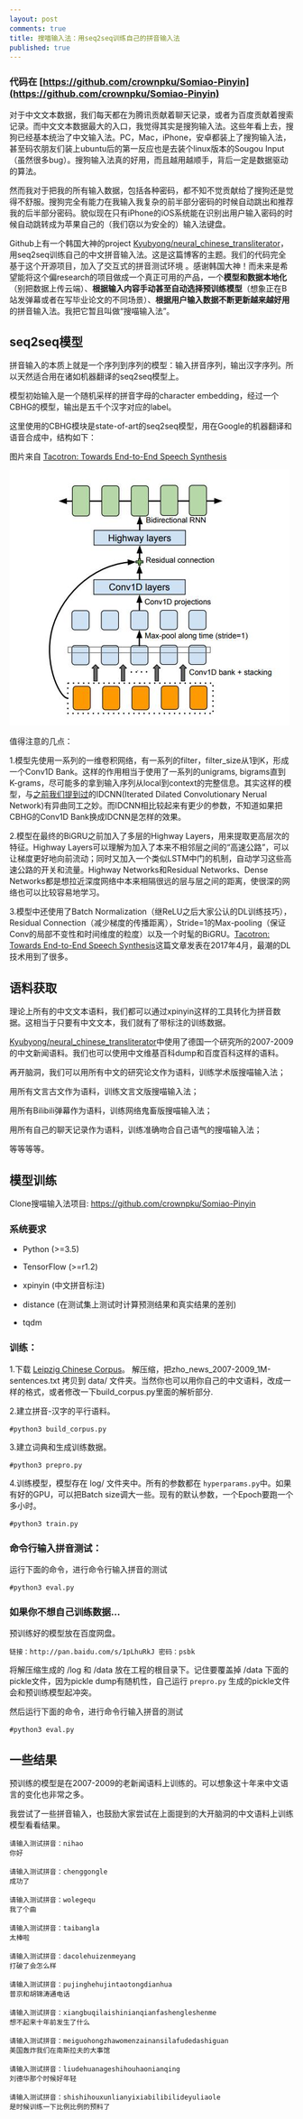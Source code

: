 ```yaml
---
layout: post
comments: true
title: 搜喵输入法：用seq2seq训练自己的拼音输入法
published: true
---
```


### 代码在 [https://github.com/crownpku/Somiao-Pinyin](https://github.com/crownpku/Somiao-Pinyin)


对于中文文本数据，我们每天都在为腾讯贡献着聊天记录，或者为百度贡献着搜索记录。而中文文本数据最大的入口，我觉得其实是搜狗输入法。这些年看上去，搜狗已经基本统治了中文输入法。PC，Mac，iPhone，安卓都装上了搜狗输入法，甚至码农朋友们装上ubuntu后的第一反应也是去装个linux版本的Sougou Input（虽然很多bug）。搜狗输入法真的好用，而且越用越顺手，背后一定是数据驱动的算法。

然而我对于把我的所有输入数据，包括各种密码，都不知不觉贡献给了搜狗还是觉得不舒服。搜狗完全有能力在我输入我复杂的前半部分密码的时候自动跳出和推荐我的后半部分密码。貌似现在只有iPhone的iOS系统能在识别出用户输入密码的时候自动跳转成为苹果自己的（我们窃以为安全的）输入法键盘。

Github上有一个韩国大神的project [Kyubyong/neural_chinese_transliterator](https://github.com/Kyubyong/neural_chinese_transliterator)，用seq2seq训练自己的中文拼音输入法。这是这篇博客的主题。我们的代码完全基于这个开源项目，加入了交互式的拼音测试环境 。感谢韩国大神！而未来是希望能将这个偏research的项目做成一个真正可用的产品，一个**模型和数据本地化**（别把数据上传云端）、**根据输入内容手动甚至自动选择预训练模型**（想象正在B站发弹幕或者在写毕业论文的不同场景）、**根据用户输入数据不断更新越来越好用**的拼音输入法。我把它暂且叫做“搜喵输入法”。


## seq2seq模型

拼音输入的本质上就是一个序列到序列的模型：输入拼音序列，输出汉字序列。所以天然适合用在诸如机器翻译的seq2seq模型上。

模型初始输入是一个随机采样的拼音字母的character embedding，经过一个CBHG的模型，输出是五千个汉字对应的label。

这里使用的CBHG模块是state-of-art的seq2seq模型，用在Google的机器翻译和语音合成中，结构如下：

图片来自 [Tacotron: Towards End-to-End Speech Synthesis](https://arxiv.org/abs/1703.10135)

![](/images/201709/1.jpg)


值得注意的几点：

1.模型先使用一系列的一维卷积网络，有一系列的filter，filter_size从1到K，形成一个Conv1D Bank。这样的作用相当于使用了一系列的unigrams, bigrams直到K-grams，尽可能多的拿到输入序列从local到context的完整信息。其实这样的模型，与[之前我们提到过](http://www.crownpku.com//2017/08/26/%E7%94%A8IDCNN%E5%92%8CCRF%E5%81%9A%E7%AB%AF%E5%88%B0%E7%AB%AF%E7%9A%84%E4%B8%AD%E6%96%87%E5%AE%9E%E4%BD%93%E8%AF%86%E5%88%AB.html)的IDCNN(Iterated Dilated Convolutionary Nerual Network)有异曲同工之妙。而IDCNN相比较起来有更少的参数，不知道如果把CBHG的Conv1D Bank换成IDCNN是怎样的效果。

2.模型在最终的BiGRU之前加入了多层的Highway Layers，用来提取更高层次的特征。Highway Layers可以理解为加入了本来不相邻层之间的“高速公路”，可以让梯度更好地向前流动；同时又加入一个类似LSTM中门的机制，自动学习这些高速公路的开关和流量。Highway Networks和Residual Networks、Dense Networks都是想拉近深度网络中本来相隔很远的层与层之间的距离，使很深的网络也可以比较容易地学习。

3.模型中还使用了Batch Normalization（继ReLU之后大家公认的DL训练技巧），Residual Connection（减少梯度的传播距离），Stride=1的Max-pooling（保证Conv的局部不变性和时间维度的粒度）以及一个时髦的BiGRU。[Tacotron: Towards End-to-End Speech Synthesis](https://arxiv.org/abs/1703.10135)这篇文章发表在2017年4月，最潮的DL技术用到了很多。


## 语料获取

理论上所有的中文文本语料，我们都可以通过xpinyin这样的工具转化为拼音数据。这相当于只要有中文文本，我们就有了带标注的训练数据。

[Kyubyong/neural_chinese_transliterator](https://github.com/Kyubyong/neural_chinese_transliterator)中使用了德国一个研究所的2007-2009的中文新闻语料。我们也可以使用中文维基百科dump和百度百科这样的语料。

再开脑洞，我们可以用所有中文的研究论文作为语料，训练学术版搜喵输入法；

用所有文言古文作为语料，训练文言文版搜喵输入法；

用所有Bilibili弹幕作为语料，训练网络鬼畜版搜喵输入法；

用所有自己的聊天记录作为语料，训练准确吻合自己语气的搜喵输入法；

等等等等。



## 模型训练

Clone搜喵输入法项目: https://github.com/crownpku/Somiao-Pinyin

### 系统要求

* Python (>=3.5)

* TensorFlow (>=r1.2)

* xpinyin (中文拼音标注)

* distance (在测试集上测试时计算预测结果和真实结果的差别)

* tqdm


### 训练：

1.下载 [Leipzig Chinese Corpus](http://wortschatz.uni-leipzig.de/en/download/)。 解压缩，把zho_news_2007-2009_1M-sentences.txt 拷贝到 data/ 文件夹。当然你也可以用你自己的中文语料，改成一样的格式，或者修改一下build_corpus.py里面的解析部分.

2.建立拼音-汉字的平行语料。

```
#python3 build_corpus.py
```

3.建立词典和生成训练数据。

```
#python3 prepro.py
```

4.训练模型，模型存在 log/ 文件夹中。所有的参数都在 `hyperparams.py`中。如果有好的GPU，可以把Batch size调大一些。现有的默认参数，一个Epoch要跑一个多小时。

```
#python3 train.py
```


### 命令行输入拼音测试：

运行下面的命令，进行命令行输入拼音的测试

```
#python3 eval.py
```


### 如果你不想自己训练数据...

预训练好的模型放在百度网盘。

```
链接：http://pan.baidu.com/s/1pLhuRkJ 密码：psbk
```

将解压缩生成的 /log 和 /data 放在工程的根目录下。记住要覆盖掉 /data 下面的pickle文件，因为pickle dump有随机性，自己运行 `prepro.py` 生成的pickle文件会和预训练模型起冲突。

然后运行下面的命令，进行命令行输入拼音的测试

```
#python3 eval.py
```


## 一些结果

预训练的模型是在2007-2009的老新闻语料上训练的。可以想象这十年来中文语言的变化也非常之多。

我尝试了一些拼音输入，也鼓励大家尝试在上面提到的大开脑洞的中文语料上训练模型看看结果。


```
请输入测试拼音：nihao
你好

请输入测试拼音：chenggongle
成功了

请输入测试拼音：wolegequ
我了个曲

请输入测试拼音：taibangla
太棒啦

请输入测试拼音：dacolehuizenmeyang
打破了会怎么样

请输入测试拼音：pujinghehujintaotongdianhua
普京和胡锦涛通电话

请输入测试拼音：xiangbuqilaishinianqianfashengleshenme
想不起来十年前发生了什么

请输入测试拼音：meiguohongzhawomenzainansilafudedashiguan
美国轰炸我们在南斯拉夫的大事馆

请输入测试拼音：liudehuanageshihouhaonianqing
刘德华那个时候好年轻

请输入测试拼音：shishihouxunlianyixiabilibilideyuliaole
是时候训练一下比例比例的预料了
```

